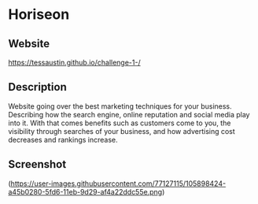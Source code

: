 # Horiseon

## Website
https://tessaustin.github.io/challenge-1-/

## Description
Website going over the best marketing techniques for your business. Describing how the search engine, online reputation and social media play into it. With that comes benefits such as customers come to you, the visibility through searches of your business, and how advertising cost decreases and rankings increase. 

## Screenshot 
(https://user-images.githubusercontent.com/77127115/105898424-a45b0280-5fd6-11eb-9d29-af4a22ddc55e.png)
